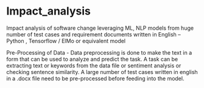 # Impact_analysis
Impact analysis of software change leveraging ML, NLP models from huge number of test cases and requirement documents written in English – Python , Tensorflow / ElMo or equivalent model

Pre-Processing of Data - Data preprocessing is done to make the text in a form that can be used to analyze and predict the task. A task can be extracting text or keywords from the data file or sentiment analysis or checking sentence similarity. A large number of test cases written in english in a .docx file need to be pre-processed before feeding into the model.
